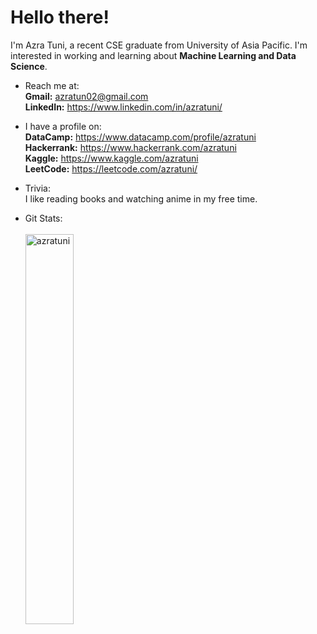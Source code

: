 <h1>Hello there!</h1>
I'm Azra Tuni, a recent CSE graduate from University of Asia Pacific. I'm interested in working and learning about <b>Machine Learning and Data Science</b>.

- Reach me at: 
<br><b>Gmail:</b> azratun02@gmail.com<br>
<b>LinkedIn:</b> https://www.linkedin.com/in/azratuni/<br>

- I have a profile on: 
<br><b>DataCamp:</b> https://www.datacamp.com/profile/azratuni<br>
<b>Hackerrank:</b> https://www.hackerrank.com/azratuni<br>
<b>Kaggle:</b> https://www.kaggle.com/azratuni<br>
<b>LeetCode:</b> https://leetcode.com/azratuni/<br>

- Trivia: 
<br>I like reading books and watching anime in my free time. 

- Git Stats:
<br><br><img align="left" src="https://github-readme-stats.vercel.app/api/top-langs?username=azratuni&langs_count=6&show_icons=true&locale=en&layout=compact&theme=material-palenight&hide_border=true" alt="azratuni" width="40%" height="auto"/>
